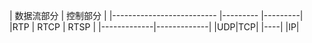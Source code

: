 
|              数据流部分  |     控制部分     |
|-------------------------- |--------- |---------|
|RTP  |  RTCP  |  RTSP |
|-------------|-------------|
|UDP|TCP|
|----|
|IP|